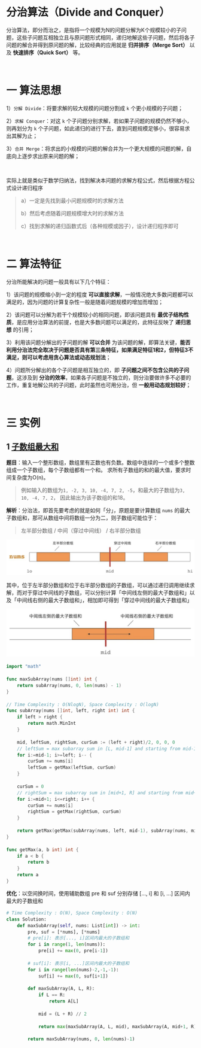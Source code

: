# 分治算法（Divide and Conquer）

分治算法，即分而治之，是指将一个规模为N的问题分解为K个规模较小的子问题，这些子问题互相独立且与原问题形式相同，递归地解这些子问题，然后将各子问题的解合并得到原问题的解，比较经典的应用就是 **归并排序（Merge Sort）** 以及 **快速排序（Quick Sort）** 等。

​      

# 一 算法思想

1）`分解 Divide`：将要求解的较大规模的问题分割成 `k` 个更小规模的子问题；

2）`求解 Conquer`：对这 `k` 个子问题分别求解，若如果子问题的规模仍然不够小，则再划分为 `k` 个子问题，如此递归的进行下去，直到问题规模足够小，很容易求出其解为止；

3）`合并 Merge`：将求出的小规模的问题的解合并为一个更大规模的问题的解，自底向上逐步求出原来问题的解；

​    

实际上就是类似于数学归纳法，找到解决本问题的求解方程公式，然后根据方程公式设计递归程序

> a）一定是先找到最小问题规模时的求解方法
>
> b）然后考虑随着问题规模增大时的求解方法
>
> c）找到求解的递归函数式后（各种规模或因子），设计递归程序即可

​     

# 二 算法特征

分治所能解决的问题一般具有以下几个特征：

1）该问题的规模缩小到一定的程度 **可以直接求解**，一般情况绝大多数问题都可以满足的，因为问题的计算复杂性一般是随着问题规模的增加而增加；

2）该问题可以分解为若干个规模较小的相同问题，即该问题具有 **最优子结构性质**，是应用分治算法的前提，也是大多数问题可以满足的，此特征反映了 **递归思想** 的引用；

3）利用该问题分解出的子问题的解 **可以合并** 为该问题的解，即算法关键，**能否利用分治法完全取决于问题是否具有第三条特征，如果满足特征1和2，但特征3不满足，则可以考虑用贪心算法或动态规划法**；

4）问题所分解出的各个子问题是相互独立的，即 **子问题之间不包含公共的子问题**，这涉及到 **分治的效率**，如果各子问题是不独立的，则分治要做许多不必要的工作，重复地解公共的子问题，此时虽然也可用分治，但 **一般用动态规划较好**；

​      

# 三 实例



## 1 [子数组最大和](https://leetcode.com/problems/maximum-subarray/description/)

**题目**：输入一个整形数组，数组里有正数也有负数。数组中连续的一个或多个整数组成一个子数组，每个子数组都有一个和。 求所有子数组的和的最大值，要求时间复杂度为O(n)。

> 例如输入的数组为`1, -2, 3, 10, -4, 7, 2, -5`，和最大的子数组为`3, 10, -4, 7, 2`， 因此输出为该子数组的和18。

**解析**：分治法，即首先要考虑的就是如何「分」，原题是要计算数组 `nums` 的最大子数组和，那可从数组中间将数组一分为二，则子数组可能位于：

> 左半部分数组 / 中间（穿过中间线） / 右半部分数组

<div align="center"><img src="imgs/subarray_dc.png" alt="subarray_dc" style="zoom:80%;" /></div>

其中，位于左半部分数组和位于右半部分数组的子数组，可以通过递归调用继续求解，而对于穿过中间线的子数组，可以分别计算「中间线左侧的最大子数组和」以及「中间线右侧的最大子数组和」，相加即可得到「穿过中间线的最大子数组和」

<div align="center"><img src="imgs/subarray_dc_middle.png" alt="subarray_dc_middle" style="zoom:80%;" /></div>

```go
import "math"

func maxSubArray(nums []int) int {
    return subArray(nums, 0, len(nums) - 1)
}

// Time Complexity : O(NlogN), Space Complexity : O(logN)
func subArray(nums []int, left, right int) int {
    if left > right {
        return math.MinInt
    }

    mid, leftSum, rightSum, curSum := (left + right)/2, 0, 0, 0
    // leftSum = max subarray sum in [L, mid-1] and starting from mid-1
    for i:=mid-1; i>=left; i-- {
        curSum += nums[i]
        leftSum = getMax(leftSum, curSum)
    }

    curSum = 0
    // rightSum = max subarray sum in [mid+1, R] and starting from mid+1
    for i:=mid+1; i<=right; i++ {
        curSum += nums[i]
        rightSum = getMax(rightSum, curSum)
    }

    return getMax(getMax(subArray(nums, left, mid-1), subArray(nums, mid+1, right)), leftSum + nums[mid] + rightSum)
}

func getMax(a, b int) int {
    if a < b {
        return b
    }
    return a
}
```

**优化**：以空间换时间，使用辅助数组 pre 和 suf 分别存储 [..., i] 和 [i, ...] 区间内最大的子数组和

```python
# Time Complexity : O(N), Space Complexity : O(N)
class Solution:
    def maxSubArray(self, nums: List[int]) -> int:
        pre, suf = [*nums], [*nums]
        # pre[i]: 表示[..., i]区间内最大的子数组和
        for i in range(1, len(nums)):
            pre[i] += max(0, pre[i-1])
        
        # suf[i]: 表示[i, ...]区间内最大的子数组和
        for i in range(len(nums)-2,-1,-1):
            suf[i] += max(0, suf[i+1])
        
        def maxSubArray(A, L, R):
            if L == R:
                return A[L]
            
            mid = (L + R) // 2
            
            return max(maxSubArray(A, L, mid), maxSubArray(A, mid+1, R), pre[mid] + suf[mid+1])
        
        return maxSubArray(nums, 0, len(nums)-1)
```








